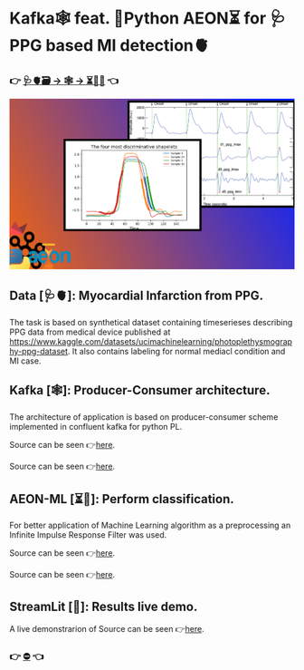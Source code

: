 # Kafka🕸 feat. 🐍Python AEON⏳ for 🩺PPG based MI detection🫀<br>
### 👉 [🩺🫀🗃️ → 🕸 → ⏳🤖👑](run_pipe.sh) 👈

![alt text](image.png)

## Data [🩺🫀]: Myocardial Infarction from PPG. <br>
The task is based on synthetical dataset containing timeserieses describing PPG data from medical device published at https://www.kaggle.com/datasets/ucimachinelearning/photoplethysmography-ppg-dataset. It also contains labeling for normal mediacl condition and MI case. 
## Kafka [🕸]: Producer-Consumer architecture. <br>
The architecture of application is based on producer-consumer scheme implemented in confluent kafka for python PL.


Source can be seen 👉[here](./producers/dataloader).<br>

Source can be seen 👉[here](./consumers/).<br>

## AEON-ML [⏳🤖]: Perform classification. <br>

For better application of Machine Learning algorithm as a preprocessing an Infinite Impulse Response Filter was used. 

Source can be seen 👉[here](./consumers/preprocessor.py).<br>

Source can be seen 👉[here](./consumers/classifier.py).<br>

## StreamLit [👑]: Results live demo. <br>
A live demonstrarion of 
Source can be seen 👉[here](./consumers/plotter.py).<br>
### 👉 [⛔](stop_pipe.sh) 👈

<!-- Репозиторий реализует инференс модели шейплетной классификации данных с медицинского прибора.

2 продюсера (producers/dataloadr.py) подбирают данные из разных csv файлов, через брокер они попадают в препроцессинг (consumers/preprocessor.py), оттуда фильрованые данные с закодированными лейблами попадают в воркер с моделью (consumers/classifier.py), и наконец метрика считается и отображается графически в плотере (consumers/plotter.py).

Скрипты загрузки парамтеризованы батч сайзом и путями к данным(в лоудере); консюмеры по потребности подгружают гтовые чекпоинты модели и лейбл-энкодера (они предварительно готовятся в ml/train.py; там же и сиходные файлы МЛ-составляющих).

Для запуска скрипта используется run_pipe.sh, для остановки stop_pipe.sh; run_pipe.sh автоматически подгружает в венве, распололоженнос в директории (не создан предварительно) нужные библиотеки, точка запуска - текущая директория (kafka_ml). -->
